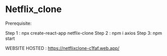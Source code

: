 # Netflix_clone





Prerequisite: 
  

Step 1 : 
  npx create-react-app netflix-clone
Step 2 :
  npm i axios
Step 3:
  npm start
  
 



WEBSITE HOSTED : https://netflixclone-c1faf.web.app/

